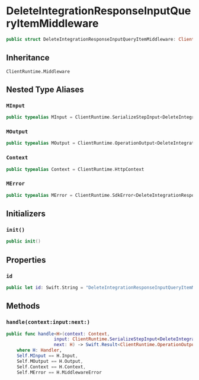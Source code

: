 # DeleteIntegrationResponseInputQueryItemMiddleware

``` swift
public struct DeleteIntegrationResponseInputQueryItemMiddleware: ClientRuntime.Middleware 
```

## Inheritance

`ClientRuntime.Middleware`

## Nested Type Aliases

### `MInput`

``` swift
public typealias MInput = ClientRuntime.SerializeStepInput<DeleteIntegrationResponseInput>
```

### `MOutput`

``` swift
public typealias MOutput = ClientRuntime.OperationOutput<DeleteIntegrationResponseOutputResponse>
```

### `Context`

``` swift
public typealias Context = ClientRuntime.HttpContext
```

### `MError`

``` swift
public typealias MError = ClientRuntime.SdkError<DeleteIntegrationResponseOutputError>
```

## Initializers

### `init()`

``` swift
public init() 
```

## Properties

### `id`

``` swift
public let id: Swift.String = "DeleteIntegrationResponseInputQueryItemMiddleware"
```

## Methods

### `handle(context:input:next:)`

``` swift
public func handle<H>(context: Context,
                  input: ClientRuntime.SerializeStepInput<DeleteIntegrationResponseInput>,
                  next: H) -> Swift.Result<ClientRuntime.OperationOutput<DeleteIntegrationResponseOutputResponse>, MError>
    where H: Handler,
    Self.MInput == H.Input,
    Self.MOutput == H.Output,
    Self.Context == H.Context,
    Self.MError == H.MiddlewareError
```
